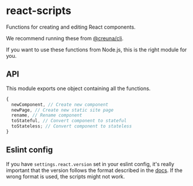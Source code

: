 # react-scripts

Functions for creating and editing React components.

We recommend running these from [@creuna/cli](https://github.com/Creuna-Oslo/cli).

If you want to use these functions from Node.js, this is the right module for you.

## API

This module exports one object containing all the functions.

```javascript
{
  newComponent, // Create new component
  newPage, // Create new static site page
  rename, // Rename component
  toStateful, // Convert component to stateful
  toStateless; // Convert component to stateless
}
```

## Eslint config

If you have `settings.react.version` set in your eslint config, it's really important that the version follows the format described in the [docs](https://www.npmjs.com/package/eslint-plugin-react). If the wrong format is used, the scripts might not work.